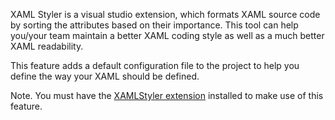 ﻿XAML Styler is a visual studio extension, which formats XAML source code by sorting the attributes based on their importance. This tool can help you/your team maintain a better XAML coding style as well as a much better XAML readability.

This feature adds a default configuration file to the project to help you define the way your XAML should be defined.

Note. You must have the [XAMLStyler extension](https://marketplace.visualstudio.com/items?itemName=TeamXavalon.XAMLStyler) installed to make use of this feature.
